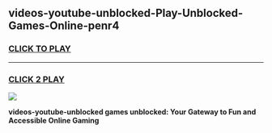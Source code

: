 
## videos-youtube-unblocked-Play-Unblocked-Games-Online-penr4
<h3>
<a href="https://premium76.site?title=videos-youtube-unblocked&ref=25A">CLICK TO PLAY</a></h3>
<hr>

<h3>
<a href="https://premium76.site?title=videos-youtube-unblocked&ref=25A">CLICK 2 PLAY</a>
  
</h3>

<a href="https://premium76.site?title=videos-youtube-unblocked&ref=25A"><img src="https://clearcache.store/games.png"></a>


**videos-youtube-unblocked games unblocked: Your Gateway to Fun and Accessible Online Gaming**
